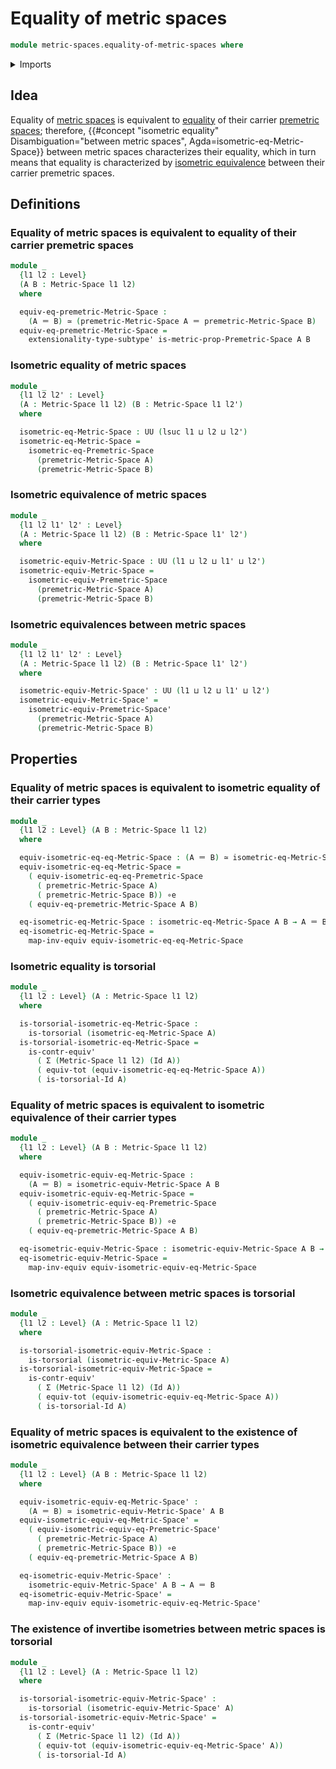 # Equality of metric spaces

```agda
module metric-spaces.equality-of-metric-spaces where
```

<details><summary>Imports</summary>

```agda
open import foundation.contractible-types
open import foundation.dependent-pair-types
open import foundation.dependent-products-contractible-types
open import foundation.dependent-products-propositions
open import foundation.equivalences
open import foundation.function-types
open import foundation.functoriality-dependent-pair-types
open import foundation.identity-types
open import foundation.propositions
open import foundation.subtypes
open import foundation.torsorial-type-families
open import foundation.universe-levels

open import metric-spaces.equality-of-premetric-spaces
open import metric-spaces.isometric-equivalences-premetric-spaces
open import metric-spaces.metric-spaces
open import metric-spaces.premetric-spaces
```

</details>

## Idea

Equality of [metric spaces](metric-spaces.metric-spaces.md) is equivalent to
[equality](metric-spaces.equality-of-premetric-spaces.md) of their carrier
[premetric spaces](metric-spaces.premetric-spaces.md); therefore,
{{#concept "isometric equality" Disambiguation="between metric spaces", Agda=isometric-eq-Metric-Space}}
between metric spaces characterizes their equality, which in turn means that
equality is characterized by
[isometric equivalence](metric-spaces.isometric-equivalences-premetric-spaces.md)
between their carrier premetric spaces.

## Definitions

### Equality of metric spaces is equivalent to equality of their carrier premetric spaces

```agda
module _
  {l1 l2 : Level}
  (A B : Metric-Space l1 l2)
  where

  equiv-eq-premetric-Metric-Space :
    (A ＝ B) ≃ (premetric-Metric-Space A ＝ premetric-Metric-Space B)
  equiv-eq-premetric-Metric-Space =
    extensionality-type-subtype' is-metric-prop-Premetric-Space A B
```

### Isometric equality of metric spaces

```agda
module _
  {l1 l2 l2' : Level}
  (A : Metric-Space l1 l2) (B : Metric-Space l1 l2')
  where

  isometric-eq-Metric-Space : UU (lsuc l1 ⊔ l2 ⊔ l2')
  isometric-eq-Metric-Space =
    isometric-eq-Premetric-Space
      (premetric-Metric-Space A)
      (premetric-Metric-Space B)
```

### Isometric equivalence of metric spaces

```agda
module _
  {l1 l2 l1' l2' : Level}
  (A : Metric-Space l1 l2) (B : Metric-Space l1' l2')
  where

  isometric-equiv-Metric-Space : UU (l1 ⊔ l2 ⊔ l1' ⊔ l2')
  isometric-equiv-Metric-Space =
    isometric-equiv-Premetric-Space
      (premetric-Metric-Space A)
      (premetric-Metric-Space B)
```

### Isometric equivalences between metric spaces

```agda
module _
  {l1 l2 l1' l2' : Level}
  (A : Metric-Space l1 l2) (B : Metric-Space l1' l2')
  where

  isometric-equiv-Metric-Space' : UU (l1 ⊔ l2 ⊔ l1' ⊔ l2')
  isometric-equiv-Metric-Space' =
    isometric-equiv-Premetric-Space'
      (premetric-Metric-Space A)
      (premetric-Metric-Space B)
```

## Properties

### Equality of metric spaces is equivalent to isometric equality of their carrier types

```agda
module _
  {l1 l2 : Level} (A B : Metric-Space l1 l2)
  where

  equiv-isometric-eq-eq-Metric-Space : (A ＝ B) ≃ isometric-eq-Metric-Space A B
  equiv-isometric-eq-eq-Metric-Space =
    ( equiv-isometric-eq-eq-Premetric-Space
      ( premetric-Metric-Space A)
      ( premetric-Metric-Space B)) ∘e
    ( equiv-eq-premetric-Metric-Space A B)

  eq-isometric-eq-Metric-Space : isometric-eq-Metric-Space A B → A ＝ B
  eq-isometric-eq-Metric-Space =
    map-inv-equiv equiv-isometric-eq-eq-Metric-Space
```

### Isometric equality is torsorial

```agda
module _
  {l1 l2 : Level} (A : Metric-Space l1 l2)
  where

  is-torsorial-isometric-eq-Metric-Space :
    is-torsorial (isometric-eq-Metric-Space A)
  is-torsorial-isometric-eq-Metric-Space =
    is-contr-equiv'
      ( Σ (Metric-Space l1 l2) (Id A))
      ( equiv-tot (equiv-isometric-eq-eq-Metric-Space A))
      ( is-torsorial-Id A)
```

### Equality of metric spaces is equivalent to isometric equivalence of their carrier types

```agda
module _
  {l1 l2 : Level} (A B : Metric-Space l1 l2)
  where

  equiv-isometric-equiv-eq-Metric-Space :
    (A ＝ B) ≃ isometric-equiv-Metric-Space A B
  equiv-isometric-equiv-eq-Metric-Space =
    ( equiv-isometric-equiv-eq-Premetric-Space
      ( premetric-Metric-Space A)
      ( premetric-Metric-Space B)) ∘e
    ( equiv-eq-premetric-Metric-Space A B)

  eq-isometric-equiv-Metric-Space : isometric-equiv-Metric-Space A B → A ＝ B
  eq-isometric-equiv-Metric-Space =
    map-inv-equiv equiv-isometric-equiv-eq-Metric-Space
```

### Isometric equivalence between metric spaces is torsorial

```agda
module _
  {l1 l2 : Level} (A : Metric-Space l1 l2)
  where

  is-torsorial-isometric-equiv-Metric-Space :
    is-torsorial (isometric-equiv-Metric-Space A)
  is-torsorial-isometric-equiv-Metric-Space =
    is-contr-equiv'
      ( Σ (Metric-Space l1 l2) (Id A))
      ( equiv-tot (equiv-isometric-equiv-eq-Metric-Space A))
      ( is-torsorial-Id A)
```

### Equality of metric spaces is equivalent to the existence of isometric equivalence between their carrier types

```agda
module _
  {l1 l2 : Level} (A B : Metric-Space l1 l2)
  where

  equiv-isometric-equiv-eq-Metric-Space' :
    (A ＝ B) ≃ isometric-equiv-Metric-Space' A B
  equiv-isometric-equiv-eq-Metric-Space' =
    ( equiv-isometric-equiv-eq-Premetric-Space'
      ( premetric-Metric-Space A)
      ( premetric-Metric-Space B)) ∘e
    ( equiv-eq-premetric-Metric-Space A B)

  eq-isometric-equiv-Metric-Space' :
    isometric-equiv-Metric-Space' A B → A ＝ B
  eq-isometric-equiv-Metric-Space' =
    map-inv-equiv equiv-isometric-equiv-eq-Metric-Space'
```

### The existence of invertibe isometries between metric spaces is torsorial

```agda
module _
  {l1 l2 : Level} (A : Metric-Space l1 l2)
  where

  is-torsorial-isometric-equiv-Metric-Space' :
    is-torsorial (isometric-equiv-Metric-Space' A)
  is-torsorial-isometric-equiv-Metric-Space' =
    is-contr-equiv'
      ( Σ (Metric-Space l1 l2) (Id A))
      ( equiv-tot (equiv-isometric-equiv-eq-Metric-Space' A))
      ( is-torsorial-Id A)
```
